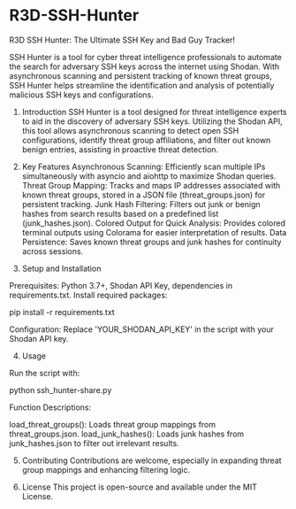 # R3D-SSH-Hunter
R3D SSH Hunter: The Ultimate SSH Key and Bad Guy Tracker! 

SSH Hunter is a tool for cyber threat intelligence professionals to automate the search for adversary SSH keys across the internet using Shodan. With asynchronous scanning and persistent tracking of known threat groups, SSH Hunter helps streamline the identification and analysis of potentially malicious SSH keys and configurations.

1. Introduction
SSH Hunter is a tool designed for threat intelligence experts to aid in the discovery of adversary SSH keys. Utilizing the Shodan API, this tool allows asynchronous scanning to detect open SSH configurations, identify threat group affiliations, and filter out known benign entries, assisting in proactive threat detection.

2. Key Features
Asynchronous Scanning: Efficiently scan multiple IPs simultaneously with asyncio and aiohttp to maximize Shodan queries.
Threat Group Mapping: Tracks and maps IP addresses associated with known threat groups, stored in a JSON file (threat_groups.json) for persistent tracking.
Junk Hash Filtering: Filters out junk or benign hashes from search results based on a predefined list (junk_hashes.json).
Colored Output for Quick Analysis: Provides colored terminal outputs using Colorama for easier interpretation of results.
Data Persistence: Saves known threat groups and junk hashes for continuity across sessions.

3. Setup and Installation

Prerequisites: Python 3.7+, Shodan API Key, dependencies in requirements.txt.
Install required packages:

pip install -r requirements.txt

Configuration: Replace 'YOUR_SHODAN_API_KEY' in the script with your Shodan API key.

4. Usage
   
Run the script with:

python ssh_hunter-share.py

Function Descriptions:

load_threat_groups(): Loads threat group mappings from threat_groups.json.
load_junk_hashes(): Loads junk hashes from junk_hashes.json to filter out irrelevant results.

5. Contributing
Contributions are welcome, especially in expanding threat group mappings and enhancing filtering logic.

6. License
This project is open-source and available under the MIT License.
